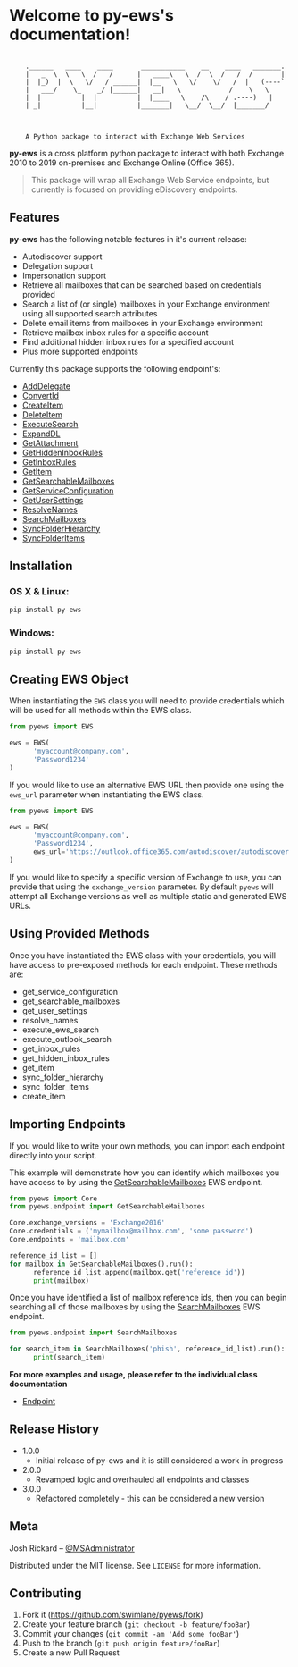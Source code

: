 # Welcome to py-ews's documentation!


```

    .______   ____    ____       ___________    __    ____   _______.
    |   _  \  \   \  /   /      |   ____\   \  /  \  /   /  /       |
    |  |_)  |  \   \/   / ______|  |__   \   \/    \/   /  |   (----`
    |   ___/    \_    _/ |______|   __|   \            /    \   \    
    |  |          |  |          |  |____   \    /\    / .----)   |   
    | _|          |__|          |_______|   \__/  \__/  |_______/    
                                                                 


    A Python package to interact with Exchange Web Services
```


**py-ews** is a cross platform python package to interact with both Exchange 2010 to 2019 on-premises and Exchange Online (Office 365). 

> This package will wrap all Exchange Web Service endpoints, but currently is focused on providing eDiscovery endpoints. 


## Features

**py-ews** has the following notable features in it's current release:

* Autodiscover support
* Delegation support
* Impersonation support
* Retrieve all mailboxes that can be searched based on credentials provided
* Search a list of (or single) mailboxes in your Exchange environment using all supported search attributes
* Delete email items from mailboxes in your Exchange environment
* Retrieve mailbox inbox rules for a specific account
* Find additional hidden inbox rules for a specified account
* Plus more supported endpoints

Currently this package supports the following endpoint's:

* [AddDelegate](docs/endpoint/adddelegate.md)
* [ConvertId](docs/endpoint/convertid.md)
* [CreateItem](docs/endpoint/createitem.md)
* [DeleteItem](docs/endpoint/deleteitem.md)
* [ExecuteSearch](docs/endpoint/executesearch.md)
* [ExpandDL](docs/endpoint/expanddl.md)
* [GetAttachment](docs/endpoint/getattachment.md)
* [GetHiddenInboxRules](docs/endpoint/gethiddeninboxrules.md)
* [GetInboxRules](docs/endpoint/getinboxrules.md)
* [GetItem](docs/endpoint/getitem.md)
* [GetSearchableMailboxes](docs/endpoint/getsearchablemailboxes.md)
* [GetServiceConfiguration](docs/endpoint/getserviceconfiguration.md)
* [GetUserSettings](docs/endpoint/getusersettings.md)
* [ResolveNames](docs/endpoint/resolvenames.md)
* [SearchMailboxes](docs/endpoint/searchmailboxes.md)
* [SyncFolderHierarchy](docs/endpoint/syncfolderhierarchy.md)
* [SyncFolderItems](docs/endpoint/syncfolderitems.md)


## Installation

### OS X & Linux:

```python
pip install py-ews
```

### Windows:

```python
pip install py-ews
```

## Creating EWS Object

When instantiating the `EWS` class you will need to provide credentials which will be used for all methods within the EWS class.

```python
from pyews import EWS

ews = EWS(
      'myaccount@company.com',
      'Password1234'
)
```

If you would like to use an alternative EWS URL then provide one using the `ews_url` parameter when instantiating the EWS class.

```python
from pyews import EWS

ews = EWS(
      'myaccount@company.com',
      'Password1234',
      ews_url='https://outlook.office365.com/autodiscover/autodiscover.svc'
)
```

If you would like to specify a specific version of Exchange to use, you can provide that using the `exchange_version` parameter. By default `pyews` will attempt all Exchange versions as well as multiple static and generated EWS URLs.

## Using Provided Methods

Once you have instantiated the EWS class with your credentials, you will have access to pre-exposed methods for each endpoint.  These methods are:

* get_service_configuration
* get_searchable_mailboxes
* get_user_settings
* resolve_names
* execute_ews_search
* execute_outlook_search
* get_inbox_rules
* get_hidden_inbox_rules
* get_item
* sync_folder_hierarchy
* sync_folder_items
* create_item

## Importing Endpoints

If you would like to write your own methods, you can import each endpoint directly into your script.

This example will demonstrate how you can identify which mailboxes you have access to by using the [GetSearchableMailboxes](docs/endpoint/getsearchablemailboxes.md) EWS endpoint.

```python
from pyews import Core
from pyews.endpoint import GetSearchableMailboxes

Core.exchange_versions = 'Exchange2016'
Core.credentials = ('mymailbox@mailbox.com', 'some password')
Core.endpoints = 'mailbox.com'

reference_id_list = []
for mailbox in GetSearchableMailboxes().run():
      reference_id_list.append(mailbox.get('reference_id'))
      print(mailbox)
```

Once you have identified a list of mailbox reference ids, then you can begin searching all of those mailboxes by using the [SearchMailboxes](docs/endpoint/searchmailboxes.md) EWS endpoint.

```python
from pyews.endpoint import SearchMailboxes

for search_item in SearchMailboxes('phish', reference_id_list).run():
      print(search_item)
```

**For more examples and usage, please refer to the individual class documentation**

* [Endpoint](docs/endpoint/root.md)

## Release History
 
* 1.0.0
    * Initial release of py-ews and it is still considered a work in progress
* 2.0.0
   * Revamped logic and overhauled all endpoints and classes
* 3.0.0
   * Refactored completely - this can be considered a new version


## Meta

Josh Rickard – [@MSAdministrator](https://twitter.com/MSAdministrator)

Distributed under the MIT license. See ``LICENSE`` for more information.

## Contributing

1. Fork it (<https://github.com/swimlane/pyews/fork>)
2. Create your feature branch (`git checkout -b feature/fooBar`)
3. Commit your changes (`git commit -am 'Add some fooBar'`)
4. Push to the branch (`git push origin feature/fooBar`)
5. Create a new Pull Request
